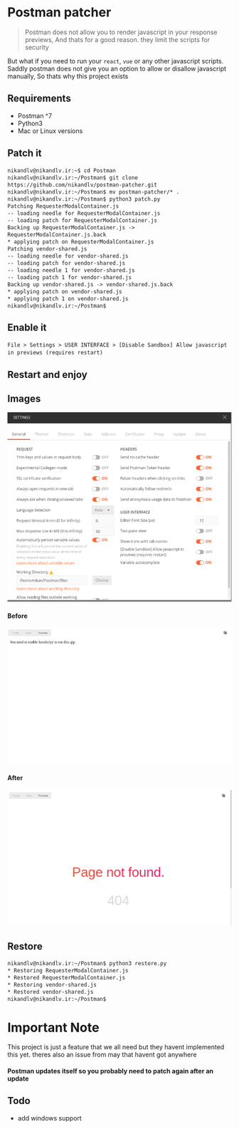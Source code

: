 # Postman patcher

> Postman does not allow you to render javascript in your response previews, And thats for a good reason. they limit the scripts for security 

But what if you need to run your `react`, `vue` or any other javascript scripts. Saddly postman does not give you an option to allow or disallow javascript manually, So thats why this project exists

## Requirements

* Postman ^7
* Python3
* Mac or Linux versions

## Patch it

```console
nikandlv@nikandlv.ir:~$ cd Postman
nikandlv@nikandlv.ir:~/Postman$ git clone https://github.com/nikandlv/postman-patcher.git
nikandlv@nikandlv.ir:~/Postman$ mv postman-patcher/* .
nikandlv@nikandlv.ir:~/Postman$ python3 patch.py
Patching RequesterModalContainer.js
-- loading needle for RequesterModalContainer.js
-- loading patch for RequesterModalContainer.js
Backing up RequesterModalContainer.js -> RequesterModalContainer.js.back
* applying patch on RequesterModalContainer.js
Patching vendor-shared.js
-- loading needle for vendor-shared.js
-- loading patch for vendor-shared.js
-- loading needle 1 for vendor-shared.js
-- loading patch 1 for vendor-shared.js
Backing up vendor-shared.js -> vendor-shared.js.back
* applying patch on vendor-shared.js
* applying patch 1 on vendor-shared.js
nikandlv@nikandlv.ir:~/Postman$
```

## Enable it

`File > Settings > USER INTERFACE > [Disable Sandbox] Allow javascript in previews (requires restart)`



## Restart and enjoy

## Images

![Settings](./settings.png)

#### Before

![Before](./before.png)

#### After

![After](./after.png)


## Restore

```console
nikandlv@nikandlv.ir:~/Postman$ python3 restore.py
* Restoring RequesterModalContainer.js
* Restored RequesterModalContainer.js
* Restoring vendor-shared.js
* Restored vendor-shared.js
nikandlv@nikandlv.ir:~/Postman$
```

# Important Note

This project is just a feature that we all need but they havent implemented this yet. theres also an issue from may that havent got anywhere

#### Postman updates itself so you probably need to patch again after an update

## Todo
- add windows support
